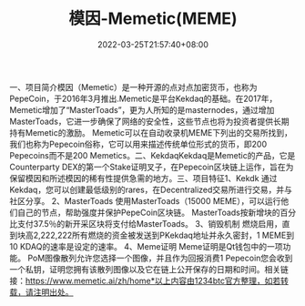 ﻿---
weight: 
title: "模因-Memetic(MEME)"
description: "模因（Memetic）是一种开源的点对点加密货币，也称为PepeCoin，于2016年3月推出.Memetic是平台Kekdaq的基础"
date: 2022-03-25T21:57:40+08:00
lastmod: 2022-03-25T16:45:40+08:00
draft: false
authors: ["Metabd"]
featuredImage: "moyin-memeticmeme.webp"
link: ""
tags: ["数字代币","模因-Memetic(MEME)"]
categories: ["navigation"]
navigation: ["数字代币"]
lightgallery: true
toc: true
pinned: false
recommend: false
recommend1: false
---
一、项目简介模因（Memetic）是一种开源的点对点加密货币，也称为PepeCoin，于2016年3月推出.Memetic是平台Kekdaq的基础。在2017年，Memetic增加了“MasterToads”，更为人所知的是masternodes，通过增加MasterToads，它进一步确保了网络的安全性，这些节点也将为投资者提供长期持有Memetic的激励。 Memetic可以在自动收录机MEME下列出的交易所找到，我们也称为Pepecoin俗称，它可以用来描述传统单位形式的货币，即200 Pepecoins而不是200 Memetics。二、KekdaqKekdaq是Memetic的产品，它是Counterparty DEX的第一个Stake证明叉子，在Pepecoin区块链上运作，旨在为保留模因和所述模因的稀有性提供急需的地方。三、项目特征1、Kekdk
通过Kekdaq，您可以创建最低级别的rares，在Decentralized交易所进行交易，并与社区分享。
2、MasterToads
使用MasterToads（15000 MEME），可以运行他们自己的节点，帮助强度并保护PepeCoin区块链。 MasterToads按新增块的百分比支付37.5％的新开采区块将支付给MasterToads。
3、销毁机制
燃烧启用，直到块高2,222,222所有燃烧的资金被发送到PKekdaq地址并永久密封，1 MEME到10 KDAQ的速率是设定的速率。
4、Meme证明
Meme证明是Qt钱包中的一项功能。 PoM图像散列允许您选择一个图像，并且作为回报消费1 Pepecoin您会收到一个私钥，证明您拥有该散列图像以及它在链上公开保存的日期和时间。相关链接：https://www.memetic.ai/zh/home*以上内容由1234btc官方整理，如若转载，请注明出处。
